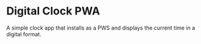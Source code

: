 # Digital Clock PWA

A simple clock app that installs as a PWS and displays the current time in a digital format.
